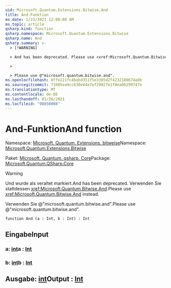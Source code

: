 ```yaml
---
uid: Microsoft.Quantum.Extensions.Bitwise.And
title: And-Funktion
ms.date: 1/23/2021 12:00:00 AM
ms.topic: article
qsharp.kind: function
qsharp.namespace: Microsoft.Quantum.Extensions.Bitwise
qsharp.name: And
qsharp.summary: >-
  > [!WARNING]

  > And has been deprecated. Please use <xref:Microsoft.Quantum.Bitwise.And> instead.

  >

  > Please use @"microsoft.quantum.bitwise.and".
ms.openlocfilehash: 8ffe221fc4bebd351f5e3385d2f4232108674a0b
ms.sourcegitcommit: 71605ea9cc630e84e7ef29027e1f0ea06299747e
ms.translationtype: MT
ms.contentlocale: de-DE
ms.lasthandoff: 01/26/2021
ms.locfileid: "98850008"
---
```

# <a name="and-function"></a><span data-ttu-id="63cc2-102">And-Funktion</span><span class="sxs-lookup"><span data-stu-id="63cc2-102">And function</span></span>

<span data-ttu-id="63cc2-103">Namespace: [Microsoft. Quantum. Extensions. bitweise](xref:Microsoft.Quantum.Extensions.Bitwise)</span><span class="sxs-lookup"><span data-stu-id="63cc2-103">Namespace: [Microsoft.Quantum.Extensions.Bitwise](xref:Microsoft.Quantum.Extensions.Bitwise)</span></span>

<span data-ttu-id="63cc2-104">Paket: [Microsoft. Quantum. qsharp. Core](https://nuget.org/packages/Microsoft.Quantum.QSharp.Core)</span><span class="sxs-lookup"><span data-stu-id="63cc2-104">Package: [Microsoft.Quantum.QSharp.Core](https://nuget.org/packages/Microsoft.Quantum.QSharp.Core)</span></span>


> [!WARNING]
> <span data-ttu-id="63cc2-105">Und wurde als veraltet markiert.</span><span class="sxs-lookup"><span data-stu-id="63cc2-105">And has been deprecated.</span></span> <span data-ttu-id="63cc2-106">Verwenden Sie stattdessen <xref:Microsoft.Quantum.Bitwise.And>.</span><span class="sxs-lookup"><span data-stu-id="63cc2-106">Please use <xref:Microsoft.Quantum.Bitwise.And> instead.</span></span>
>
> <span data-ttu-id="63cc2-107">Verwenden Sie @"microsoft.quantum.bitwise.and".</span><span class="sxs-lookup"><span data-stu-id="63cc2-107">Please use @"microsoft.quantum.bitwise.and".</span></span>



```qsharp
function And (a : Int, b : Int) : Int
```


## <a name="input"></a><span data-ttu-id="63cc2-108">Eingabe</span><span class="sxs-lookup"><span data-stu-id="63cc2-108">Input</span></span>

### <a name="a--int"></a><span data-ttu-id="63cc2-109">a: [int](xref:microsoft.quantum.lang-ref.int)</span><span class="sxs-lookup"><span data-stu-id="63cc2-109">a : [Int](xref:microsoft.quantum.lang-ref.int)</span></span>




### <a name="b--int"></a><span data-ttu-id="63cc2-110">b: [int](xref:microsoft.quantum.lang-ref.int)</span><span class="sxs-lookup"><span data-stu-id="63cc2-110">b : [Int](xref:microsoft.quantum.lang-ref.int)</span></span>





## <a name="output--int"></a><span data-ttu-id="63cc2-111">Ausgabe: [int](xref:microsoft.quantum.lang-ref.int)</span><span class="sxs-lookup"><span data-stu-id="63cc2-111">Output : [Int](xref:microsoft.quantum.lang-ref.int)</span></span>

